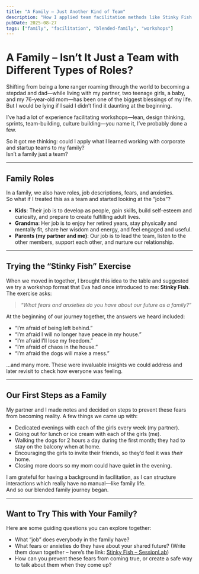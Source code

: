 ```yaml
---
title: "A Family – Just Another Kind of Team"
description: "How I applied team facilitation methods like Stinky Fish to help our blended family start strong together."
pubDate: 2025-08-27
tags: ["family", "facilitation", "blended-family", "workshops"]
---
```


# A Family – Isn’t It Just a Team with Different Types of Roles?

Shifting from being a lone ranger roaming through the world to becoming a stepdad and dad—while living with my partner, two teenage girls, a baby, and my 76-year-old mom—has been one of the biggest blessings of my life.  
But I would be lying if I said I didn’t find it daunting at the beginning.  

I’ve had a lot of experience facilitating workshops—lean, design thinking, sprints, team-building, culture building—you name it, I’ve probably done a few.

So it got me thinking: could I apply what I learned working with corporate and startup teams to my family?  
Isn’t a family just a team?

---

## Family Roles

In a family, we also have roles, job descriptions, fears, and anxieties.  
So what if I treated this as a team and started looking at the “jobs”?  

- **Kids**: Their job is to develop as people, gain skills, build self-esteem and curiosity, and prepare to create fulfilling adult lives.  
- **Grandma**: Her job is to enjoy her retired years, stay physically and mentally fit, share her wisdom and energy, and feel engaged and useful.  
- **Parents (my partner and me)**: Our job is to lead the team, listen to the other members, support each other, and nurture our relationship.  

---

## Trying the “Stinky Fish” Exercise

When we moved in together, I brought this idea to the table and suggested we try a workshop format that Eva had once introduced to me: **Stinky Fish**.  
The exercise asks:  

> *“What fears and anxieties do you have about our future as a family?”*  

At the beginning of our journey together, the answers we heard included:  

- “I’m afraid of being left behind.”  
- “I’m afraid I will no longer have peace in my house.”  
- “I’m afraid I’ll lose my freedom.”  
- “I’m afraid of chaos in the house.”  
- “I’m afraid the dogs will make a mess.”  

…and many more. These were invaluable insights we could address and later revisit to check how everyone was feeling.  

---

## Our First Steps as a Family

My partner and I made notes and decided on steps to prevent these fears from becoming reality. A few things we came up with:  

- Dedicated evenings with each of the girls every week (my partner).  
- Going out for lunch or ice cream with each of the girls (me).  
- Walking the dogs for 2 hours a day during the first month; they had to stay on the balcony when at home.  
- Encouraging the girls to invite their friends, so they’d feel it was *their* home.  
- Closing more doors so my mom could have quiet in the evening.  

I am grateful for having a background in facilitation, as I can structure interactions which really have no manual—like family life.  
And so our blended family journey began.  

---

## Want to Try This with Your Family?

Here are some guiding questions you can explore together:  

- What “job” does everybody in the family have?  
- What fears or anxieties do they have about your shared future? (Write them down together – here’s the link: [Stinky Fish – SessionLab](https://www.sessionlab.com/methods/stinky-fish))  
- How can you prevent these fears from coming true, or create a safe way to talk about them when they come up?  

